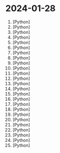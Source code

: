 # 2024-01-28

1. [](https://github.comundefined "Unofficial implementation of InstantID for ComfyUI") [Python]
2. [](https://github.comundefined "") [Python]
3. [](https://github.comundefined "The uncompromising Python code formatter") [Python]
4. [](https://github.comundefined "Depth Anything: Unleashing the Power of Large-Scale Unlabeled Data. Foundation Model for Monocular Depth Estimation") [Python]
5. [](https://github.comundefined "GFPGAN aims at developing Practical Algorithms for Real-world Face Restoration.") [Python]
6. [](https://github.comundefined "Fixes the bug which forces a player to create a new character when they already have a save. Useful for migrating maps from co-op to dedicated servers and from one dedicated server to another.") [Python]
7. [](https://github.comundefined "An Open-Source Assistants API and GPTs alternative. Dify.AI is an LLM application development platform. It integrates the concepts of Backend as a Service and LLMOps, covering the core tech stack required for building generative AI-native applications, including a built-in RAG engine.") [Python]
8. [](https://github.comundefined "") [Python]
9. [](https://github.comundefined "A framework to enable multimodal models to operate a computer.") [Python]
10. [](https://github.comundefined "Linux, Jenkins, AWS, SRE, Prometheus, Docker, Python, Ansible, Git, Kubernetes, Terraform, OpenStack, SQL, NoSQL, Azure, GCP, DNS, Elastic, Network, Virtualization. DevOps Interview Questions") [Python]
11. [](https://github.comundefined "NVR with realtime local object detection for IP cameras") [Python]
12. [](https://github.comundefined "Convert PDF to markdown quickly with high accuracy") [Python]
13. [](https://github.comundefined "SplaTAM: Splat, Track & Map 3D Gaussians for Dense RGB-D SLAM") [Python]
14. [](https://github.comundefined "A flexible package manager that supports multiple versions, configurations, platforms, and compilers.") [Python]
15. [](https://github.comundefined "Mastering Text-to-Image Diffusion: Recaptioning, Planning, and Generating with Multimodal LLMs (PRG)") [Python]
16. [](https://github.comundefined "Tools for converting PalWorld .sav files to JSON and back") [Python]
17. [](https://github.comundefined "Translate the video from one language to another and add dubbing. 将视频从一种语言翻译为另一种语言，并添加配音") [Python]
18. [](https://github.comundefined "可循环值守和多人录制的直播录制软件，支持抖音、Tiktok、快手、虎牙、斗鱼、B站、小红书、网易cc等平台直播录制，抓取多平台直播源地址，抖音无水印解析，快手无水印解析") [Python]
19. [](https://github.comundefined "") [Python]
20. [](https://github.comundefined "The open source platform for AI-native application development.") [Python]
21. [](https://github.comundefined "⚡ Building applications with LLMs through composability ⚡") [Python]
22. [](https://github.comundefined "Download market data from Yahoo! Finance's API") [Python]
23. [](https://github.comundefined "One place for all the default credentials to assist the Blue/Red teamers activities on finding devices with default password 🛡️") [Python]
24. [](https://github.comundefined "The most powerful and modular stable diffusion GUI, api and backend with a graph/nodes interface.") [Python]
25. [](https://github.comundefined "Steer LLM outputs towards a certain topic/subject and enhance response capabilities using activation engineering by adding steering vectors") [Python]
